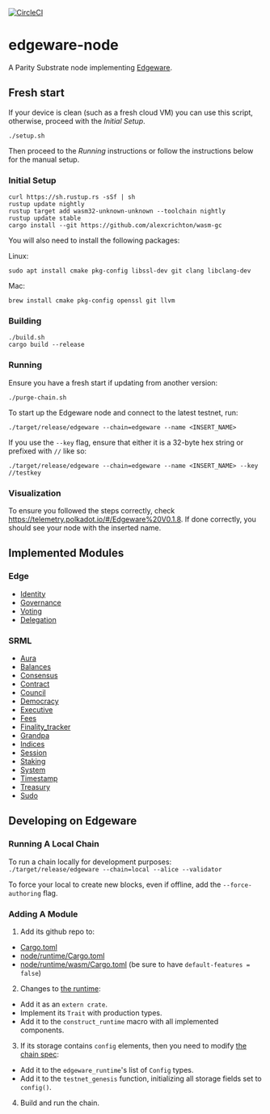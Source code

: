 [![CircleCI](https://circleci.com/gh/hicommonwealth/edgeware-node/tree/master.svg?style=svg)](https://circleci.com/gh/hicommonwealth/edgeware-node/tree/master)

# edgeware-node

A Parity Substrate node implementing [Edgeware](https://edgewa.re).

## Fresh start
If your device is clean (such as a fresh cloud VM) you can use this script, otherwise, proceed with the *Initial Setup*.
```
./setup.sh
```
Then proceed to the *Running* instructions or follow the instructions below for the manual setup.

### Initial Setup

```
curl https://sh.rustup.rs -sSf | sh
rustup update nightly
rustup target add wasm32-unknown-unknown --toolchain nightly
rustup update stable
cargo install --git https://github.com/alexcrichton/wasm-gc
```

You will also need to install the following packages:

Linux:
```
sudo apt install cmake pkg-config libssl-dev git clang libclang-dev
```

Mac:
```
brew install cmake pkg-config openssl git llvm
```

### Building

```
./build.sh
cargo build --release
```

### Running

Ensure you have a fresh start if updating from another version:
```
./purge-chain.sh
```
To start up the Edgeware node and connect to the latest testnet, run:
```
./target/release/edgeware --chain=edgeware --name <INSERT_NAME>
```

If you use the `--key` flag, ensure that either it is a 32-byte hex string or prefixed with `//` like so:
```
./target/release/edgeware --chain=edgeware --name <INSERT_NAME> --key //testkey
```

### Visualization

To ensure you followed the steps correctly, check https://telemetry.polkadot.io/#/Edgeware%20V0.1.8. If done correctly, you should see your node with the inserted name.

## Implemented Modules

### Edge

* [Identity](modules/edge-identity)
* [Governance](modules/edge-governance)
* [Voting](modules/edge-voting)
* [Delegation](modules/edge-delegation)

### SRML

* [Aura](https://github.com/paritytech/substrate/tree/master/srml/aura)
* [Balances](https://github.com/paritytech/substrate/tree/master/srml/balances)
* [Consensus](https://github.com/paritytech/substrate/tree/master/srml/consensus)
* [Contract](https://github.com/paritytech/substrate/tree/master/srml/contract)
* [Council](https://github.com/paritytech/substrate/tree/master/srml/council)
* [Democracy](https://github.com/paritytech/substrate/tree/master/srml/democracy)
* [Executive](https://github.com/paritytech/substrate/tree/master/srml/executive)
* [Fees](https://github.com/paritytech/substrate/tree/master/srml/fees)
* [Finality_tracker](https://github.com/paritytech/substrate/tree/master/srml/finality-tracker)
* [Grandpa](https://github.com/paritytech/substrate/tree/master/srml/grandpa)
* [Indices](https://github.com/paritytech/substrate/tree/master/srml/indices)
* [Session](https://github.com/paritytech/substrate/tree/master/srml/session)
* [Staking](https://github.com/paritytech/substrate/tree/master/srml/staking)
* [System](https://github.com/paritytech/substrate/tree/master/srml/system)
* [Timestamp](https://github.com/paritytech/substrate/tree/master/srml/timestamp)
* [Treasury](https://github.com/paritytech/substrate/tree/master/srml/treasury)
* [Sudo](https://github/com.paritytech/substrate/tree/master/srml/sudo)

## Developing on Edgeware

### Running A Local Chain

To run a chain locally for development purposes: `./target/release/edgeware --chain=local --alice --validator`

To force your local to create new blocks, even if offline, add the `--force-authoring` flag.

### Adding A Module

1. Add its github repo to:
  - [Cargo.toml](Cargo.toml)
  - [node/runtime/Cargo.toml](node/runtime/Cargo.toml)
  - [node/runtime/wasm/Cargo.toml](node/runtime/wasm/Cargo.toml) (be sure to have `default-features = false`)
2. Changes to [the runtime](node/runtime/src/lib.rs):
  - Add it as an `extern crate`.
  - Implement its `Trait` with production types.
  - Add it to the `construct_runtime` macro with all implemented components.
3. If its storage contains `config` elements, then you need to modify [the chain spec](node/src/chain_spec.rs):
  - Add it to the `edgeware_runtime`'s list of `Config` types.
  - Add it to the `testnet_genesis` function, initializing all storage fields set to `config()`.
4. Build and run the chain.

